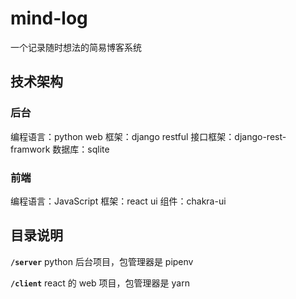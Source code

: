 # mind-log

一个记录随时想法的简易博客系统

## 技术架构

### 后台

编程语言：python
web 框架：django
restful 接口框架：django-rest-framwork
数据库：sqlite

### 前端

编程语言：JavaScript
框架：react
ui 组件：chakra-ui

## 目录说明

**`/server`**
python 后台项目，包管理器是 pipenv

**`/client`**
react 的 web 项目，包管理器是 yarn
